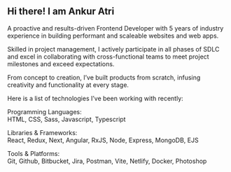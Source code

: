 ## Hi there! I am Ankur Atri

A proactive and results-driven Frontend Developer with 5 years of industry experience in building performant and scaleable websites and web apps. 

Skilled in project management, I actively participate in all phases of SDLC and excel in collaborating with cross-functional teams to meet project milestones and exceed expectations. 

From concept to creation, I’ve built products from scratch, infusing creativity and functionality at every stage.

Here is a list of technologies I’ve been working with recently:

Programming Languages:  
HTML, CSS, Sass, Javascript, Typescript

Libraries & Frameworks:  
React, Redux, Next, Angular, RxJS, Node, Express, MongoDB, EJS

Tools & Platforms:  
Git, Github, Bitbucket, Jira, Postman, Vite, Netlify, Docker, Photoshop
